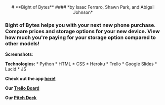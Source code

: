 <p align="center"> 
# **Bight of Bytes**
#### *by Isaac Ferraro, Shawn Park, and Abigail Johnson*
</p>

### Bight of Bytes helps you with your next new phone purchase. Compare prices and storage options for your new device. View how much you're paying for your storage option compared to other models!

**Screenshots**:

**Technologies:** 
    * Python
    * HTML
    * CSS
    * Heroku
    * Trello
    * Google Slides
    * Lucid
    * JS

**Check out the app [here!](https://bight-of-bytes.herokuapp.com/)**

**Our [Trello Board](https://trello.com/b/xRmt9PIV/bight-of-bytes)**

**Our [Pitch Deck](https://docs.google.com/presentation/d/1YDbV3SVLELO-hB_njetRAzgs3eehuN8egM2gUyePXj8/edit?usp=sharing)**